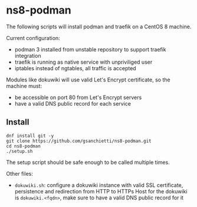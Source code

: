 # ns8-podman

The following scripts will install podman and traefik on a CentOS 8 machine.

Current configuration:
- podman 3 installed from unstable repository to support traefik integration
- traefik is running as native service with unpriviliged user
- iptables instead of ngtables, all traffic is accepted

Modules like dokuwiki will use valid Let's Encrypt certificate, so the machine must:
- be accessible on port 80 from Let's Encrypt servers
- have a valid DNS public record for each service

## Install

```
dnf install git -y
git clone https://github.com/gsanchietti/ns8-podman.git
cd ns8-podman
./setup.sh
```

The setup script should be safe enough to be called multiple times.

Other files:
- ``dokuwiki.sh``: configure a dokuwiki instance with valid SSL certificate, persistence and redirection from HTTP to HTTPs
    Host for the dokuwiki is ``dokuwiki.<fqdn>``, make sure to have a valid DNS public record for it
  
